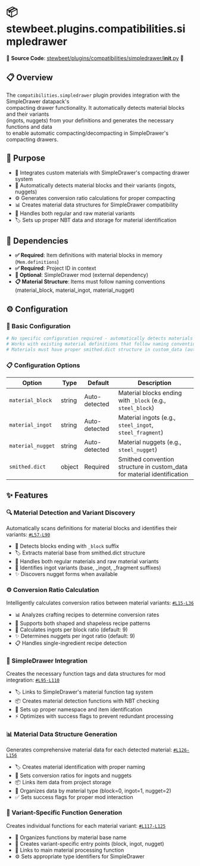 
# 📦 stewbeet.plugins.compatibilities.simpledrawer

📄 **Source Code**: [stewbeet/plugins/compatibilities/simpledrawer/__init__.py](../../python_package/stewbeet/plugins/compatibilities/simpledrawer/__init__.py) 🔗

## 📋 Overview
The `compatibilities.simpledrawer` plugin provides integration with the SimpleDrawer datapack's<br>
compacting drawer functionality. It automatically detects material blocks and their variants<br>
(ingots, nuggets) from your definitions and generates the necessary functions and data<br>
to enable automatic compacting/decompacting in SimpleDrawer's compacting drawers.

## 🎯 Purpose
- 🔗 Integrates custom materials with SimpleDrawer's compacting drawer system
- 🧱 Automatically detects material blocks and their variants (ingots, nuggets)
- ⚙️ Generates conversion ratio calculations for proper compacting
- 📊 Creates material data structures for SimpleDrawer compatibility
- 🔄 Handles both regular and raw material variants
- 🏷️ Sets up proper NBT data and storage for material identification

## 🔗 Dependencies
- **✅ Required**: Item definitions with material blocks in memory (`Mem.definitions`)
- **✅ Required**: Project ID in context
- **🔧 Optional**: SimpleDrawer mod (external dependency)
- **📋 Material Structure**: Items must follow naming conventions (material_block, material_ingot, material_nugget)

## ⚙️ Configuration

### 🎯 Basic Configuration
```yaml
# No specific configuration required - automatically detects materials
# Works with existing material definitions that follow naming conventions
# Materials must have proper smithed.dict structure in custom_data (automatic if you used definitions helper functions)
```

### 📋 Configuration Options

| Option | Type | Default | Description |
|--------|------|---------|-------------|
| `material_block` | string | Auto-detected | Material blocks ending with `_block` (e.g., `steel_block`) |
| `material_ingot` | string | Auto-detected | Material ingots (e.g., `steel_ingot`, `steel_fragment`) |
| `material_nugget` | string | Auto-detected | Material nuggets (e.g., `steel_nugget`) |
| `smithed.dict` | object | Required | Smithed convention structure in custom_data for material identification |

## ✨ Features

### 🔍 Material Detection and Variant Discovery
Automatically scans definitions for material blocks and identifies their variants: [`#L57-L90`](../../python_package/stewbeet/plugins/compatibilities/simpledrawer/__init__.py#L57-L90)
- 🧱 Detects blocks ending with `_block` suffix
- 🏷️ Extracts material base from smithed.dict structure
- 🔄 Handles both regular materials and raw material variants
- 💎 Identifies ingot variants (base, _ingot, _fragment suffixes)
- ✨ Discovers nugget forms when available

### ⚙️ Conversion Ratio Calculation
Intelligently calculates conversion ratios between material variants: [`#L15-L36`](../../python_package/stewbeet/plugins/compatibilities/simpledrawer/__init__.py#L15-L36)
- 📊 Analyzes crafting recipes to determine conversion rates
- 🔢 Supports both shaped and shapeless recipe patterns
- 🧱 Calculates ingots per block ratio (default: 9)
- ✨ Determines nuggets per ingot ratio (default: 9)
- 📋 Handles single-ingredient recipe detection

### 🔗 SimpleDrawer Integration
Creates the necessary function tags and data structures for mod integration: [`#L95-L110`](../../python_package/stewbeet/plugins/compatibilities/simpledrawer/__init__.py#L95-L110)
- 🏷️ Links to SimpleDrawer's material function tag system
- 📦 Creates material detection functions with NBT checking
- 🎯 Sets up proper namespace and item identification
- ⚡ Optimizes with success flags to prevent redundant processing

### 📊 Material Data Structure Generation
Generates comprehensive material data for each detected material: [`#L126-L156`](../../python_package/stewbeet/plugins/compatibilities/simpledrawer/__init__.py#L126-L156)
- 🏷️ Creates material identification with proper naming
- 🔢 Sets conversion ratios for ingots and nuggets
- 📦 Links item data from project storage
- 🎯 Organizes data by material type (block=0, ingot=1, nugget=2)
- ✅ Sets success flags for proper mod interaction

### 🔄 Variant-Specific Function Generation
Creates individual functions for each material variant: [`#L117-L125`](../../python_package/stewbeet/plugins/compatibilities/simpledrawer/__init__.py#L117-L125)
- 📁 Organizes functions by material base name
- 🎯 Creates variant-specific entry points (block, ingot, nugget)
- 🔗 Links to main material processing function
- ⚙️ Sets appropriate type identifiers for SimpleDrawer 

